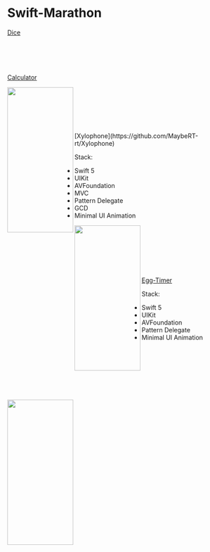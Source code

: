 # Swift-Marathon

[Dice](https://github.com/MaybeRT-rt/Dice)
<br><br><br><br><br><br>
[Calculator](https://github.com/MaybeRT-rt/Calculator)

<img align="left" src="https://github.com/MaybeRT-rt/gif/blob/main/Simulator Screenshot - iPhone 13 - 2023-11-02 at 18.25.57.png" width="150" height="330">
<br><br><br><br><br><br>
[Xylophone](https://github.com/MaybeRT-rt/Xylophone)

Stack:
- Swift 5
- UIKit
- AVFoundation
- MVC
- Pattern Delegate
- GCD
- Minimal UI Animation

<img align="left" src="https://github.com/MaybeRT-rt/gif/blob/main/Simulator%20Screenshot%20-%20iPhone%2014%20Pro%20-%202023-11-02%20at%2012.41.51.png" width="150" height="330">

<br><br><br><br><br><br>

[Egg-Timer](https://github.com/MaybeRT-rt/Egg-Timer)

 Stack:

- Swift 5
- UIKit
- AVFoundation
- Pattern Delegate
- Minimal UI Animation

<br><br><br><br><br><br><br>
<img align="left" src="https://github.com/MaybeRT-rt/gif/blob/main/Simulator-Screen-Recording-iPhone-14-Pro-2023-11-03-at-20.54.21.gif" width="150" height="330">
